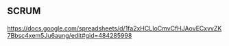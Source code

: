 ## SCRUM

####
https://docs.google.com/spreadsheets/d/1fa2xHCLIoCmvCfHJAovECxvvZK7Bbsc4xem5Ju6aung/edit#gid=484285998